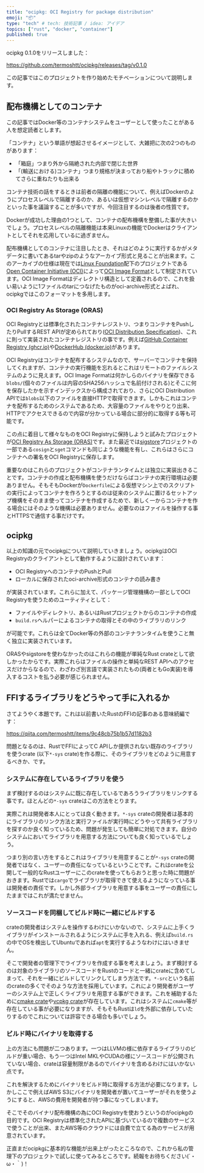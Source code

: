 ```yaml
---
title: "ocipkg: OCI Registry for package distribution"
emoji: "📦"
type: "tech" # tech: 技術記事 / idea: アイデア
topics: ["rust", "docker", "container"]
published: true
---
```


ocipkg 0.1.0をリリースしました：

https://github.com/termoshtt/ocipkg/releases/tag/v0.1.0

この記事ではこのプロジェクトを作り始めたモチベーションについて説明します。

配布機構としてのコンテナ
-------------------------

この記事ではDocker等のコンテナシステムをユーザーとして使ったことがある人を想定読者とします。

「コンテナ」という単語が想起させるイメージとして、大雑把に次の2つのものがあります：

- 「箱庭」つまり外から隔絶された内部で閉じた世界
- 「(輸送における)コンテナ」つまり規格が決まっており船やトラックに積めてさらに重ねたりも出来る

コンテナ技術の話をするときは前者の隔離の機能について、例えばDockerのようにプロセスレベルで隔離するのか、あるいは仮想マシンレベルで隔離するのかといった事を議論することが多いですが、今回注目するのは後者の性質です。

Dockerが成功した理由の1つとして、コンテナの配布機構を整備した事が大きいでしょう。プロセスレベルの隔離機能は本来Linuxの機能でDockerはクライアントとしてそれを応用しているに過ぎません。

配布機構としてのコンテナに注目したとき、それはどのように実行するかがメタデータに書いてあるtarやzipのようなアーカイブ形式と見ることが出来ます。このアーカイブの仕様は現在では[Linux Foundation](https://www.linuxfoundation.org/)配下のプロジェクトである[Open Container Initiative (OCI)](https://opencontainers.org/)によって[OCI Image Format](https://github.com/opencontainers/image-spec)として制定されています。OCI Image Formatはディレクトリ構造として定義されるので、これを扱い易いように1ファイルのtarにつなげたものがoci-archive形式とよばれ、ocipkgではこのフォーマットを多用します。

### OCI Registry As Storage (ORAS)

OCI Registryとは標準化されたコンテナレジストリ、つまりコンテナをPushしたりPullするREST APIが定められており([OCI Distribution Specification](https://github.com/opencontainers/distribution-spec))、これに則って実装されたコンテナレジストリの事です。例えば[GitHub Container Registry (ghcr.io)](https://ghcr.io)や[DockerHub (docker.io)](https://docker.io)があります。

OCI Registryはコンテナを配布するシステムなので、サーバーでコンテナを保持してくれますが、コンテナの実行機能を忘れるとこれはリモートのファイルシステムのように見えます。OCI Image Formatは何かしらのバイナリを保存できる`blobs/`(個々のファイルは内容のSHA256ハッシュで名前付けされる)とそこに何を保存したかを示すインデックスから構成されており、さらにOCI Distribution APIでは`blobs`以下のファイルを直接HTTPで取得できます。しかもこれはコンテナを配布するためのシステムであるため、大容量のファイルをやりとり出来、HTTPでアクセスできるので内容が分かっている場合に部分的に取得する等も可能です。

この点に着目して様々なものをOCI Registryに保持しようと試みたプロジェクトが[OCI Registry As Storage (ORAS)](https://oras.land/)です。また最近では[sigstore](https://docs.sigstore.dev/)プロジェクトの一部である`cosign`と`sget`コマンドも同じような機能を有し、これらはさらにコンテナへの署名をOCI Registryに保存します。

重要なのはこれらのプロジェクトがコンテナランタイムとは独立に実装出きることです。コンテナの作成と配布機構を使うだけならばコンテナの実行環境は必要ありません。そもそもDockerが`Dockerfile`による仮想マシン上でのスクリプトの実行によってコンテナを作ろうとするのは従来のシステムに置けるセットアップ機構をそのまま使ってコンテナを作成するためで、新しく一からコンテナを作る場合にはそのような機構は必要ありません。必要なのはファイルを操作する事とHTTPSで通信する事だけです。

ocipkg
-------

以上の知識の元でocipkgについて説明していきましょう。ocipkgはOCI Registryのクライアントとして動作するように設計されています：

- OCI RegistryへのコンテナのPushとPull
- ローカルに保存されたoci-archive形式のコンテナの読み書き

が実装されています。これらに加えて、パッケージ管理機構の一部としてOCI Registryを使うためのユーティティとして：

- ファイルやディレクトリ、あるいはRustプロジェクトからのコンテナの作成
- `build.rs`ヘルパーによるコンテナの取得とその中のライブラリのリンク

が可能です。これらは全てDocker等の外部のコンテナランタイムを使うこと無く独立に実装されています。

ORASやsigstoreを使わなかったのはこれらの機能が単純なRust crateとして欲しかったからです。実際これらはファイルの操作と単純なREST APIへのアクセスだけからなるので、わざわざ別言語で実装されたもの(両者ともGo実装)を導入するコストを払う必要が感じられません。

FFIするライブラリをどうやって手に入れるか
------------------------------------------

さてようやく本題です。これは以前書いたRustのFFIの記事のある意味続編です：

https://qiita.com/termoshtt/items/9c48cb75b1b57d1182b3

問題となるのは、RustでFFIによってC APIしか提供されない既存のライブラリを使うcrate (以下`*-sys` crate)を作る際に、そのライブラリをどのように用意するべきか、です。

### システムに存在しているライブラリを使う

まず検討するのはシステムに既に存在しているであろうライブラリをリンクする事です。ほとんどの`*-sys` crateはこの方法をとります。

実際これは開発者本人にとっては良く動きます。`*-sys` crateの開発者は基本的にライブラリのリンク方法と実行ファイルが実行時にどうやって共有ライブラリを探すのか良く知っているため、問題が発生しても簡単に対処できます。自分のシステムにおいてライブラリを用意する方法についても良く知っているでしょう。

つまり別の言い方をするとこれはライブラリを用意することが`*-sys` crateの開発者ではなく、ユーザーの責任になっているということです。これはcrateを公開して一般的なRustユーザーにこのcrateを使ってもらおうと思った時に問題がおきます。Rustでは`cargo`でライブラリが取得できて使えるようになっている事は開発者の責任です。しかし外部ライブラリを用意する事をユーザーの責任にしたままではこれが満たせません。

### ソースコードを同梱してビルド時に一緒にビルドする

crateの開発者はシステムを操作するわけにいかないので、システムに上手くライブラリがインストールされるようにシステムに手を入れる、例えば`build.rs`の中でOSを検出してUbuntuであれば`apt`を実行するようなわけにはいきません。

そこで開発者の管理下でライブラリを作成する事を考えましょう。まず検討するのは対象のライブラリのソースコードをRustのコードと一緒にcrateに含めてしまって、それを一緒にビルドしてリンクしてしまう方法です。`*-src`という名前のcrateの多くでそのような方法を採用しています。これにより開発者がユーザーのシステム上で正しくライブラリを用意する事ができます。これを補助するために[cmake crate](https://docs.rs/cmake/latest/cmake/)や[vcpkg crate](https://docs.rs/vcpkg/latest/vcpkg/index.html)が存在しています。これはシステムに`cmake`等が存在している事が必要になりますが、そもそもRustは`ld`を外部に依存していたりするのでこれについては許容できる場合も多いでしょう。

### ビルド時にバイナリを取得する
上の方法にも問題が二つあります。一つはLLVMの様に依存するライブラリのビルドが重い場合、もう一つはIntel MKLやCUDAの様にソースコードが公開されていない場合、crateは容量制限があるのでバイナリを含めるわけにはいかない点です。

これを解決するためにバイナリをビルド時に取得する方法が必要になります。しかしここで例えばAWS S3にバイナリを開発者が置いてユーザーがそれを使うようにすると、AWSの費用を開発者が持つ事になってしまいます。

そこでそのバイナリ配布機構の為にOCI Registryを使おうというのがocipkgの目的です。OCI Registryは標準化されたAPIに基づいているので複数のサービスで使うことが出来、またAWS等のクラウドには自費で立てる為のサービスが用意されています。

正直まだocipkgに基本的な機能が出来上がったところなので、これから私の管理下のプロジェクトで試しに使ってみるところです。続報をお待ちください(´・ω・｀)！
